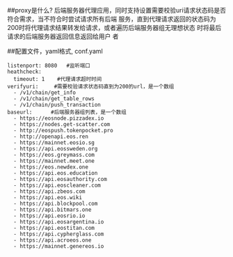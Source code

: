 ##proxy是什么?
后端服务器代理应用，同时支持设置需要校验uri请求状态码是否符合需求，当不符合时尝试请求所有后端
服务，直到代理请求返回的状态码为200时将代理请求结果转发给请求，或者遍历后端服务器组无理想状态
时将最后请求的后端服务器返回信息返回给用户
者

##配置文件，yaml格式, conf.yaml

```
listenport: 8080   #监听端口
heathcheck:
  timeout: 1    #代理请求超时时间
verifyuri:     #需要校验请求状态码直到为200的url，是一个数组
  - /v1/chain/get_info
  - /v1/chain/get_table_rows
  - /v1/chain/push_transaction
baseurl:      #后端服务器组列表，是一个数组
  - https://eosnode.pizzadex.io
  - https://nodes.get-scatter.com
  - http://eospush.tokenpocket.pro
  - http://openapi.eos.ren
  - https://mainnet.eosio.sg
  - https://api.eossweden.org
  - https://eos.greymass.com
  - https://mainnet.meet.one
  - https://eos.newdex.one
  - https://api.eos.education
  - https://api.eosauthority.com
  - https://api.eoscleaner.com
  - https://api.zbeos.com
  - https://api.eos.wiki
  - https://api.blockpool.com
  - https://api.bitmars.one
  - https://api.eosrio.io
  - https://api.eosargentina.io
  - https://api.eostitan.com
  - https://api.cypherglass.com
  - https://api.acroeos.one
  - https://mainnet.genereos.io
```
